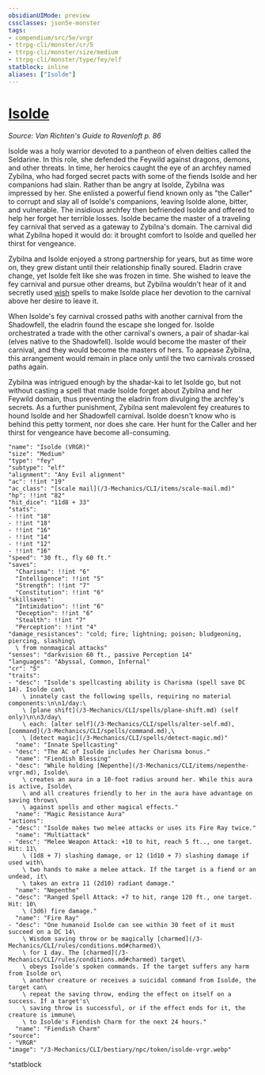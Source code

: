 ```yaml
---
obsidianUIMode: preview
cssclasses: json5e-monster
tags:
- compendium/src/5e/vrgr
- ttrpg-cli/monster/cr/5
- ttrpg-cli/monster/size/medium
- ttrpg-cli/monster/type/fey/elf
statblock: inline
aliases: ["Isolde"]
---
```

# [Isolde](3-Mechanics\CLI\bestiary\npc/isolde-vrgr.md)
*Source: Van Richten's Guide to Ravenloft p. 86*  

Isolde was a holy warrior devoted to a pantheon of elven deities called the Seldarine. In this role, she defended the Feywild against dragons, demons, and other threats. In time, her heroics caught the eye of an archfey named Zybilna, who had forged secret pacts with some of the fiends Isolde and her companions had slain. Rather than be angry at Isolde, Zybilna was impressed by her. She enlisted a powerful fiend known only as "the Caller" to corrupt and slay all of Isolde's companions, leaving Isolde alone, bitter, and vulnerable. The insidious archfey then befriended Isolde and offered to help her forget her terrible losses. Isolde became the master of a traveling fey carnival that served as a gateway to Zybilna's domain. The carnival did what Zybilna hoped it would do: it brought comfort to Isolde and quelled her thirst for vengeance.

Zybilna and Isolde enjoyed a strong partnership for years, but as time wore on, they grew distant until their relationship finally soured. Eladrin crave change, yet Isolde felt like she was frozen in time. She wished to leave the fey carnival and pursue other dreams, but Zybilna wouldn't hear of it and secretly used [wish](/3-Mechanics/CLI/spells/wish.md) spells to make Isolde place her devotion to the carnival above her desire to leave it.

When Isolde's fey carnival crossed paths with another carnival from the Shadowfell, the eladrin found the escape she longed for. Isolde orchestrated a trade with the other carnival's owners, a pair of shadar-kai (elves native to the Shadowfell). Isolde would become the master of their carnival, and they would become the masters of hers. To appease Zybilna, this arrangement would remain in place only until the two carnivals crossed paths again.

Zybilna was intrigued enough by the shadar-kai to let Isolde go, but not without casting a spell that made Isolde forget about Zybilna and her Feywild domain, thus preventing the eladrin from divulging the archfey's secrets. As a further punishment, Zybilna sent malevolent fey creatures to hound Isolde and her Shadowfell carnival. Isolde doesn't know who is behind this petty torment, nor does she care. Her hunt for the Caller and her thirst for vengeance have become all-consuming.

```statblock
"name": "Isolde (VRGR)"
"size": "Medium"
"type": "fey"
"subtype": "elf"
"alignment": "Any Evil alignment"
"ac": !!int "19"
"ac_class": "[scale mail](/3-Mechanics/CLI/items/scale-mail.md)"
"hp": !!int "82"
"hit_dice": "11d8 + 33"
"stats":
- !!int "18"
- !!int "18"
- !!int "16"
- !!int "14"
- !!int "12"
- !!int "16"
"speed": "30 ft., fly 60 ft."
"saves":
  "Charisma": !!int "6"
  "Intelligence": !!int "5"
  "Strength": !!int "7"
  "Constitution": !!int "6"
"skillsaves":
  "Intimidation": !!int "6"
  "Deception": !!int "6"
  "Stealth": !!int "7"
  "Perception": !!int "4"
"damage_resistances": "cold; fire; lightning; poison; bludgeoning, piercing, slashing\
  \ from nonmagical attacks"
"senses": "darkvision 60 ft., passive Perception 14"
"languages": "Abyssal, Common, Infernal"
"cr": "5"
"traits":
- "desc": "Isolde's spellcasting ability is Charisma (spell save DC 14). Isolde can\
    \ innately cast the following spells, requiring no material components:\n\n1/day:\
    \ [plane shift](/3-Mechanics/CLI/spells/plane-shift.md) (self only)\n\n3/day\
    \ each: [alter self](/3-Mechanics/CLI/spells/alter-self.md), [command](/3-Mechanics/CLI/spells/command.md),\
    \ [detect magic](/3-Mechanics/CLI/spells/detect-magic.md)"
  "name": "Innate Spellcasting"
- "desc": "The AC of Isolde includes her Charisma bonus."
  "name": "Fiendish Blessing"
- "desc": "While holding [Nepenthe](/3-Mechanics/CLI/items/nepenthe-vrgr.md), Isolde\
    \ creates an aura in a 10-foot radius around her. While this aura is active, Isolde\
    \ and all creatures friendly to her in the aura have advantage on saving throws\
    \ against spells and other magical effects."
  "name": "Magic Resistance Aura"
"actions":
- "desc": "Isolde makes two melee attacks or uses its Fire Ray twice."
  "name": "Multiattack"
- "desc": "Melee Weapon Attack: +10 to hit, reach 5 ft.., one target. Hit: 11\
    \ (1d8 + 7) slashing damage, or 12 (1d10 + 7) slashing damage if used with\
    \ two hands to make a melee attack. If the target is a fiend or an undead, it\
    \ takes an extra 11 (2d10) radiant damage."
  "name": "Nepenthe"
- "desc": "Ranged Spell Attack: +7 to hit, range 120 ft., one target. Hit: 10\
    \ (3d6) fire damage."
  "name": "Fire Ray"
- "desc": "One humanoid Isolde can see within 30 feet of it must succeed on a DC 14\
    \ Wisdom saving throw or be magically [charmed](/3-Mechanics/CLI/rules/conditions.md#charmed)\
    \ for 1 day. The [charmed](/3-Mechanics/CLI/rules/conditions.md#charmed) target\
    \ obeys Isolde's spoken commands. If the target suffers any harm from Isolde or\
    \ another creature or receives a suicidal command from Isolde, the target can\
    \ repeat the saving throw, ending the effect on itself on a success. If a target's\
    \ saving throw is successful, or if the effect ends for it, the creature is immune\
    \ to Isolde's Fiendish Charm for the next 24 hours."
  "name": "Fiendish Charm"
"source":
- "VRGR"
"image": "/3-Mechanics/CLI/bestiary/npc/token/isolde-vrgr.webp"
```
^statblock